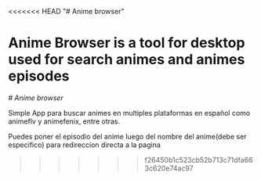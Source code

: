 <<<<<<< HEAD
"# Anime browser" 

Anime Browser is a tool for desktop used for search animes and animes episodes
=======
*# Anime browser*

Simple App para buscar animes en multiples plataformas en español como animeflv y animefenix, entre otras.

Puedes poner el episodio del anime luego del nombre del anime(debe ser especifico) para redireccion directa a la pagina
>>>>>>> f26450b1c523cb52b713c71dfa663c620e74ac97
